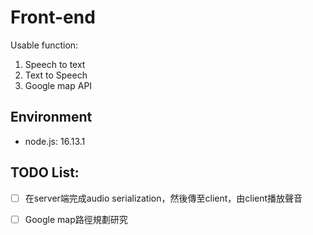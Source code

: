# Front-end 

Usable function:

1. Speech to text
2. Text to Speech
3. Google map API

## Environment
- node.js: 16.13.1

## TODO List:

- [ ] 在server端完成audio serialization，然後傳至client，由client播放聲音
- [ ] Google map路徑規劃研究

